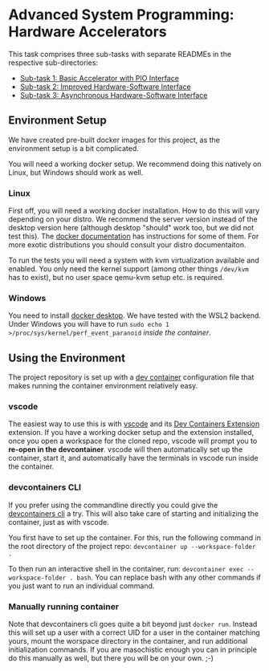 # Advanced System Programming: Hardware Accelerators

This task comprises three sub-tasks with separate READMEs in the respective
sub-directories:
 * [Sub-task 1: Basic Accelerator with PIO Interface](subtask1/README.md)
 * [Sub-task 2: Improved Hardware-Software Interface](subtask2/README.md)
 * [Sub-task 3: Asynchronous Hardware-Software Interface](subtask3/README.md)


## Environment Setup
We have created pre-built docker images for this project, as the environment
setup is a bit complicated.

You will need a working docker setup. We recommend doing this natively on Linux,
but Windows should work as well.

### Linux
First off, you will need a working docker installation. How to do this will vary
depending on your distro.  We recommend the server version instead of the
desktop version here (although desktop "should" work too, but we did not test
this). The [docker documentation](https://docs.docker.com/engine/install/) has
instructions for some of them. For more exotic distributions you should consult
your distro documentaiton.

To run the tests you will need a system with kvm virtualization available and
enabled. You only need the kernel support (among other things `/dev/kvm` has to
exist), but no user space qemu-kvm setup etc. is required.

### Windows
You need to install
[docker desktop](https://docs.docker.com/desktop/install/windows-install/).
We have tested with the WSL2 backend. Under Windows you will have to run
`sudo echo 1 >/proc/sys/kernel/perf_event_paranoid` *inside the container*.

## Using the Environment
The project repository is set up with a [dev container](https://containers.dev/)
configuration file that makes running the container environment relatively easy.

### vscode
The easiest way to use this is with [vscode](https://code.visualstudio.com/) and
its
[Dev Containers Extension](vscode:extension/ms-vscode-remote.remote-containers)
extension. If you have a working docker setup and the extension installed, once
you open a workspace for the cloned repo, vscode will prompt you to **re-open in
the devcontainer**. vscode will then automatically set up the container, start
it, and automatically have the terminals in vscode run inside the container.

### devcontainers CLI
If you prefer using the commandline directly you could give the
[devcontainers cli](https://github.com/devcontainers/cli) a try. This will also
take care of starting and initializing the container, just as with vscode.

You first have to set up the container. For this, run the following command in
the root directory of the project repo: `devcontainer up --workspace-folder .`

To then run an interactive shell in the container, run:
`devcontainer exec --workspace-folder . bash`. You can replace bash with any
other commands if you just want to run an individual command.

### Manually running container
Note that devcontainers cli goes quite a bit beyond just `docker run`. Instead
this will set up a user with a correct UID for a user in the container matching
yours, mount the worspace directory in the container, and run additional
initialization commands. If you are masochistic enough you can in principle do
this manually as well, but there you will be on your own. ;-)
